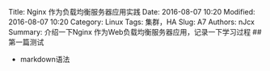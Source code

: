 Title: Nginx 作为负载均衡服务器应用实践
Date: 2016-08-07 10:20
Modified: 2016-08-07 10:20
Category: Linux
Tags: 集群，HA
Slug: A7
Authors: nJcx
Summary: 介绍一下Nginx 作为Web负载均衡服务器应用，记录一下学习过程
##第一篇测试
- markdown语法
